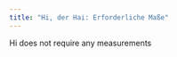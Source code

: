 ```yaml
---
title: "Hi, der Hai: Erforderliche Maße"
---
```


<Note>
Hi does not require any measurements
</Note>
